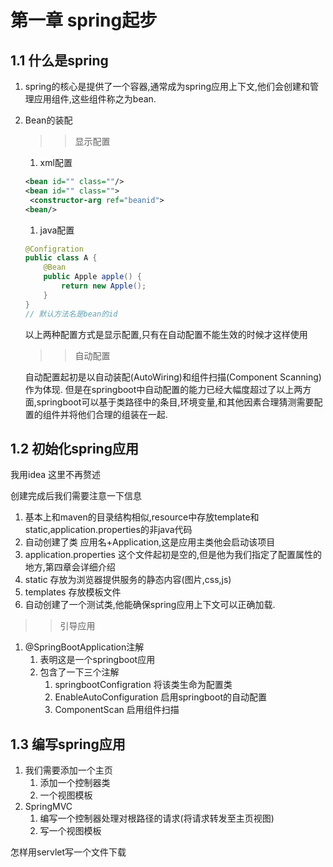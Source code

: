 # 第一章 spring起步

## 1.1 什么是spring

1. spring的核心是提供了一个容器,通常成为spring应用上下文,他们会创建和管理应用组件,这些组件称之为bean.
2. Bean的装配
   >> 显示配置
   1. xml配置
   ```xml
   <bean id="" class=""/>
   <bean id="" class="">
    <constructor-arg ref="beanid">
   <bean/>
   ```
   1. java配置
    ```java
    @Configration
    public class A {
        @Bean
        public Apple apple() {
            return new Apple();
        }
    }
    // 默认方法名是bean的id
    ```
    以上两种配置方式是显示配置,只有在自动配置不能生效的时候才这样使用

    >> 自动配置

    自动配置起初是以自动装配(AutoWiring)和组件扫描(Component Scanning)作为体现.
    但是在springboot中自动配置的能力已经大幅度超过了以上两方面,springboot可以基于类路径中的条目,环境变量,和其他因素合理猜测需要配置的组件并将他们合理的组装在一起.

## 1.2 初始化spring应用
 我用idea 这里不再赘述

 创建完成后我们需要注意一下信息
 1. 基本上和maven的目录结构相似,resource中存放template和static,application.properties的非java代码
 2. 自动创建了类 应用名+Application,这是应用主类他会启动该项目 
 3. application.properties 这个文件起初是空的,但是他为我们指定了配置属性的地方,第四章会详细介绍
 4. static 存放为浏览器提供服务的静态内容(图片,css,js)
 5. templates 存放模板文件
 6. 自动创建了一个测试类,他能确保spring应用上下文可以正确加载.

>> 引导应用

1. @SpringBootApplication注解
   1. 表明这是一个springboot应用
   2. 包含了一下三个注解
      1. springbootConfigration 将该类生命为配置类
      2. EnableAutoConfiguration 启用springboot的自动配置
      3. ComponentScan 启用组件扫描

## 1.3 编写spring应用

1. 我们需要添加一个主页
   1. 添加一个控制器类
   2. 一个视图模板
2. SpringMVC
   1. 编写一个控制器处理对根路径的请求(将请求转发至主页视图)
   2. 写一个视图模板

怎样用servlet写一个文件下载
